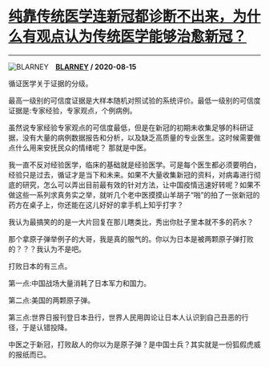 # [纯靠传统医学连新冠都诊断不出来，为什么有观点认为传统医学能够治愈新冠？](https://www.zhihu.com/answer/1410740287)

----------------------------------------------------------------------------------

![BLARNEY](https://pic1.zhimg.com/v2-f2edf4fe1d569b05b9b3fcf66dc3dc79.jpg?source=1940ef5c "BLARNEY")&emsp;**[BLARNEY](https://www.zhihu.com/people/fu-yun-83-50) / 2020-08-15**

循证医学关于证据的分级。

最高一级别的可信度证据是大样本随机对照试验的系统评价。最低一级别的可信度证据是:专家经验，专家观点，个例病例。

虽然说专家经验专家观点的可信度最低，但是在新冠的初期未收集足够的科研证据，没有大量的病例数据报告和分析，以及缺乏高质量的专业医生。这时候需要做点什么用来安抚民众的情绪呢？ 那就是中医。

我一直不反对经验医学，临床的基础就是经验医学。可是每个医生都必须要明白，经验只是过去，循证才是当下和未来。如果不大量收集新冠的资料，对病毒进行彻底的研究，怎么可以弄出目前最有效的针对方法，让中国疫情迅速好转呢？如果不做这些一系列求真务实之举，就听几个老中医摸摸山羊胡子“啪”的拍了一张新冠的药方在桌子上，你还能在这儿好好的拿手机上知乎打字？


我认为最搞笑的的是一大片回复在那儿瞎类比，秀出你肚子里本就不多的药水？

那个拿原子弹举例子的大哥，我是真的服气的。你以为日本是被两颗原子弹打败的？？？我认为不是吧。

打败日本的有三点。

第一点:中国战场大量消耗了日本军力和国力。

第二点:美国的两颗原子弹。

第三点:世界日报刊登日本丑行，世界人民用舆论让日本人认识到自己丑恶的行径，于是认错投降。

中医之于新冠，打败敌人的你以为是原子弹？是中国士兵？其实就是一份狐假虎威的报纸而已。

